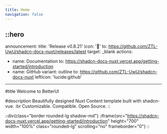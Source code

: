 ```yaml
---
title: Home
navigation: false
---
```


::hero
---
announcement:
  title: 'Release v0.8.21'
  icon: '🎉'
  to: https://github.com/ZTL-UwU/shadcn-docs-nuxt/releases/latest
  target: _blank
actions:
  - name: Documentation
    to: https://shadcn-docs-nuxt.vercel.app/getting-started/introduction
  - name: GitHub
    variant: outline
    to: https://github.com/ZTL-UwU/shadcn-docs-nuxt
    leftIcon: 'lucide:github'
---

#title
Welcome to BetterUI

#description
Beautifully designed Nuxt Content template built with shadcn-vue. :br Customizable. Compatible. Open Source.
::

::div{class="border rounded-lg shadow-md"}
  :iframe{src="https://shadcn-docs-nuxt.vercel.app/getting-started/introduction" height="700" width="100%" class="rounded-lg" scrolling="no" frameborder="0"}
::
